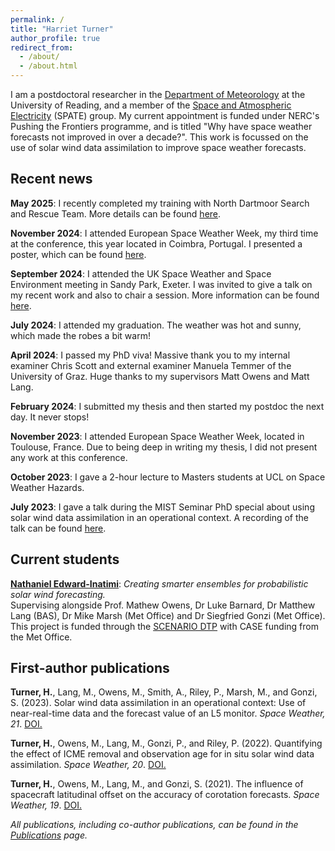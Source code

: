 ```yaml
---
permalink: /
title: "Harriet Turner"
author_profile: true
redirect_from: 
  - /about/
  - /about.html
---
```


I am a postdoctoral researcher in the [Department of Meteorology](http://www.reading.ac.uk/met/) at the University of Reading, and a member of the [Space and Atmospheric Electricity](https://research.reading.ac.uk/met-spate/) (SPATE) group. My current appointment is funded under NERC's Pushing the Frontiers programme, and is titled "Why have space weather forecasts not improved in over a decade?". This work is focussed on the use of solar wind data assimilation to improve space weather forecasts. 

## Recent news

**May 2025**: I recently completed my training with North Dartmoor Search and Rescue Team. More details can be found [here](https://www.reading.ac.uk/news/2025/University-News/Space-scientist-Harriet-Turner-joins-mountain-rescue-team).


**November 2024**: I attended European Space Weather Week, my third time at the conference, this year located in Coimbra, Portugal. I presented a poster, which can be found [here](/talks/2024-11-04-ESWW-poster). 

**September 2024**: I attended the UK Space Weather and Space Environment meeting in Sandy Park, Exeter. I was invited to give a talk on my recent work and also to chair a session. More information can be found [here](/talks/2024-09-11-UKSWSE).

**July 2024**: I attended my graduation. The weather was hot and sunny, which made the robes a bit warm!

**April 2024**: I passed my PhD viva! Massive thank you to my internal examiner Chris Scott and external examiner Manuela Temmer of the University of Graz. Huge thanks to my supervisors Matt Owens and Matt Lang. 

**February 2024**: I submitted my thesis and then started my postdoc the next day. It never stops! 

**November 2023**: I attended European Space Weather Week, located in Toulouse, France. Due to being deep in writing my thesis, I did not present any work at this conference. 

**October 2023**: I gave a 2-hour lecture to Masters students at UCL on Space Weather Hazards. 

**July 2023**: I gave a talk during the MIST Seminar PhD special about using solar wind data assimilation in an operational context. A recording of the talk can be found [here](https://www.youtube.com/watch?v=bxpRCiF9i9Q).

## Current students

[**Nathaniel Edward-Inatimi**](https://research.reading.ac.uk/meteorology/people/nathaniel-edward-inatimi/): *Creating smarter ensembles for probabilistic solar wind forecasting.*  
Supervising alongside Prof. Mathew Owens, Dr Luke Barnard, Dr Matthew Lang (BAS), Dr Mike Marsh (Met Office) and Dr Siegfried Gonzi (Met Office).  
This project is funded through the [SCENARIO DTP](https://research.reading.ac.uk/scenario/) with CASE funding from the Met Office.

## First-author publications

**Turner, H.**, Lang, M., Owens, M., Smith, A., Riley, P., Marsh, M., and Gonzi, S. (2023). Solar wind data assimilation in an operational context: Use of near-real-time data and the forecast value of an L5 monitor. *Space Weather, 21*. [DOI.](https://doi.org/10.1029/2023SW003457)

**Turner, H.**, Owens, M., Lang, M., Gonzi, P., and Riley, P. (2022). Quantifying the effect of ICME removal and observation age for in situ solar wind data assimilation. *Space Weather, 20*. [DOI.](https://doi.org/10.1029/2022SW003109)

**Turner, H.**, Owens, M., Lang, M., and Gonzi, S. (2021). The influence of spacecraft latitudinal offset on the accuracy of corotation forecasts. *Space Weather, 19*. [DOI.](https://doi.org/10.1029/2021SW002802)

*All publications, including co-author publications, can be found in the [Publications](/publications) page.*
